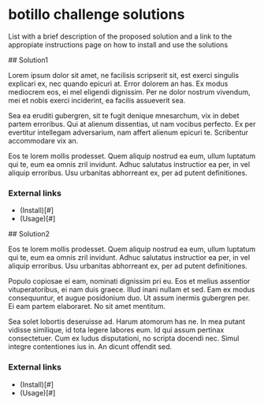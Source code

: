# botillo challenge solutions

List with a brief description of the proposed solution and a link to the appropiate instructions page on how to install and use the solutions

## Solution1

Lorem ipsum dolor sit amet, ne facilisis scripserit sit, est exerci singulis explicari ex, nec quando epicuri at. Error dolorem an has. Ex modus mediocrem eos, ei mel eligendi dignissim. Per ne dolor nostrum vivendum, mei et nobis exerci inciderint, ea facilis assueverit sea.

Sea ea eruditi gubergren, sit te fugit denique mnesarchum, vix in debet partem erroribus. Qui at alienum dissentias, ut nam vocibus perfecto. Ex per evertitur intellegam adversarium, nam affert alienum epicuri te. Scribentur accommodare vix an.

Eos te lorem mollis prodesset. Quem aliquip nostrud ea eum, ullum luptatum qui te, eum ea omnis zril invidunt. Adhuc salutatus instructior ea per, in vel aliquip erroribus. Usu urbanitas abhorreant ex, per ad putent definitiones.

### External links

* (Install)[#]
* (Usage)[#]

## Solution2

Eos te lorem mollis prodesset. Quem aliquip nostrud ea eum, ullum luptatum qui te, eum ea omnis zril invidunt. Adhuc salutatus instructior ea per, in vel aliquip erroribus. Usu urbanitas abhorreant ex, per ad putent definitiones.

Populo copiosae ei eam, nominati dignissim pri eu. Eos et melius assentior vituperatoribus, ei nam duis graece. Illud inani nullam et sed. Eam ex modus consequuntur, et augue posidonium duo. Ut assum inermis gubergren per. Ei eam partem elaboraret. No sit amet mentitum.

Sea solet lobortis deseruisse ad. Harum atomorum has ne. In mea putant vidisse similique, id tota legere labores eum. Id qui assum pertinax consectetuer. Cum ex ludus disputationi, no scripta docendi nec. Simul integre contentiones ius in. An dicunt offendit sed.

### External links

* (Install)[#]
* (Usage)[#]
